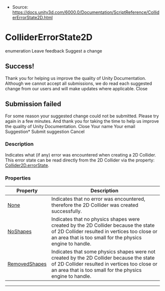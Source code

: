 * Source: https://docs.unity3d.com/6000.0/Documentation/ScriptReference/ColliderErrorState2D.html

# ColliderErrorState2D
enumeration
Leave feedback
Suggest a change
## Success!
Thank you for helping us improve the quality of Unity Documentation. Although we cannot accept all submissions, we do read each suggested change from our users and will make updates where applicable.
Close
## Submission failed
For some reason your suggested change could not be submitted. Please <a>try again</a> in a few minutes. And thank you for taking the time to help us improve the quality of Unity Documentation.
Close
Your name Your email Suggestion* Submit suggestion
Cancel
### Description
Indicates what (if any) error was encountered when creating a 2D Collider.
This error state can be read directly from the 2D Collider via the property: [Collider2D.errorState](https://docs.unity3d.com/6000.0/Documentation/ScriptReference/Collider2D-errorState.html).
### Properties
Property | Description  
---|---  
[None](https://docs.unity3d.com/6000.0/Documentation/ScriptReference/ColliderErrorState2D.None.html) | Indicates that no error was encountered, therefore the 2D Collider was created successfully.  
[NoShapes](https://docs.unity3d.com/6000.0/Documentation/ScriptReference/ColliderErrorState2D.NoShapes.html) | Indicates that no physics shapes were created by the 2D Collider because the state of 2D Collider resulted in vertices too close or an area that is too small for the physics engine to handle.  
[RemovedShapes](https://docs.unity3d.com/6000.0/Documentation/ScriptReference/ColliderErrorState2D.RemovedShapes.html) | Indicates that some physics shapes were not created by the 2D Collider because the state of 2D Collider resulted in vertices too close or an area that is too small for the physics engine to handle.  
* * *
